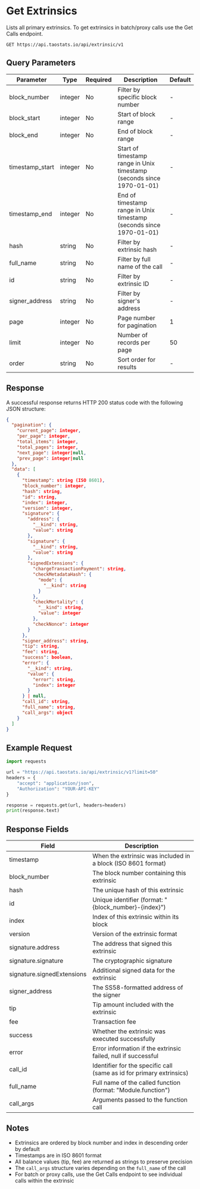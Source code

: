 # Get Extrinsics

Lists all primary extrinsics. To get extrinsics in batch/proxy calls use the Get Calls endpoint.

```
GET https://api.taostats.io/api/extrinsic/v1
```

## Query Parameters

| Parameter | Type | Required | Description | Default |
|-----------|------|----------|-------------|---------|
| block_number | integer | No | Filter by specific block number | - |
| block_start | integer | No | Start of block range | - |
| block_end | integer | No | End of block range | - |
| timestamp_start | integer | No | Start of timestamp range in Unix timestamp (seconds since 1970-01-01) | - |
| timestamp_end | integer | No | End of timestamp range in Unix timestamp (seconds since 1970-01-01) | - |
| hash | string | No | Filter by extrinsic hash | - |
| full_name | string | No | Filter by full name of the call | - |
| id | string | No | Filter by extrinsic ID | - |
| signer_address | string | No | Filter by signer's address | - |
| page | integer | No | Page number for pagination | 1 |
| limit | integer | No | Number of records per page | 50 |
| order | string | No | Sort order for results | - |

## Response

A successful response returns HTTP 200 status code with the following JSON structure:

```json
{
  "pagination": {
    "current_page": integer,
    "per_page": integer,
    "total_items": integer,
    "total_pages": integer,
    "next_page": integer|null,
    "prev_page": integer|null
  },
  "data": [
    {
      "timestamp": string (ISO 8601),
      "block_number": integer,
      "hash": string,
      "id": string,
      "index": integer,
      "version": integer,
      "signature": {
        "address": {
          "__kind": string,
          "value": string
        },
        "signature": {
          "__kind": string,
          "value": string
        },
        "signedExtensions": {
          "chargeTransactionPayment": string,
          "checkMetadataHash": {
            "mode": {
              "__kind": string
            }
          },
          "checkMortality": {
            "__kind": string,
            "value": integer
          },
          "checkNonce": integer
        }
      },
      "signer_address": string,
      "tip": string,
      "fee": string,
      "success": boolean,
      "error": {
        "__kind": string,
        "value": {
          "error": string,
          "index": integer
        }
      } | null,
      "call_id": string,
      "full_name": string,
      "call_args": object
    }
  ]
}
```

## Example Request

```python
import requests

url = "https://api.taostats.io/api/extrinsic/v1?limit=50"
headers = {
    "accept": "application/json",
    "Authorization": "YOUR-API-KEY"
}

response = requests.get(url, headers=headers)
print(response.text)
```

## Response Fields

| Field | Description |
|-------|-------------|
| timestamp | When the extrinsic was included in a block (ISO 8601 format) |
| block_number | The block number containing this extrinsic |
| hash | The unique hash of this extrinsic |
| id | Unique identifier (format: "{block_number}-{index}") |
| index | Index of this extrinsic within its block |
| version | Version of the extrinsic format |
| signature.address | The address that signed this extrinsic |
| signature.signature | The cryptographic signature |
| signature.signedExtensions | Additional signed data for the extrinsic |
| signer_address | The SS58-formatted address of the signer |
| tip | Tip amount included with the extrinsic |
| fee | Transaction fee |
| success | Whether the extrinsic was executed successfully |
| error | Error information if the extrinsic failed, null if successful |
| call_id | Identifier for the specific call (same as id for primary extrinsics) |
| full_name | Full name of the called function (format: "Module.function") |
| call_args | Arguments passed to the function call |

## Notes

- Extrinsics are ordered by block number and index in descending order by default
- Timestamps are in ISO 8601 format
- All balance values (tip, fee) are returned as strings to preserve precision
- The `call_args` structure varies depending on the `full_name` of the call
- For batch or proxy calls, use the Get Calls endpoint to see individual calls within the extrinsic 